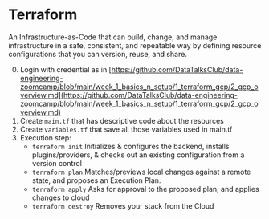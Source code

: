 # Terraform
An Infrastructure-as-Code that can build, change, and manage infrastructure in a safe, consistent, and repeatable way by defining resource configurations that you can version, reuse, and share.

0. Login with credential as in [https://github.com/DataTalksClub/data-engineering-zoomcamp/blob/main/week_1_basics_n_setup/1_terraform_gcp/2_gcp_overview.md](https://github.com/DataTalksClub/data-engineering-zoomcamp/blob/main/week_1_basics_n_setup/1_terraform_gcp/2_gcp_overview.md)
1. Create `main.tf` that has descriptive code about the resources
2. Create `variables.tf` that save all those variables used in main.tf
3. Execution step:
    * `terraform init` Initializes & configures the backend, installs plugins/providers, & checks out an existing configuration from a version control
    * `terraform plan` Matches/previews local changes against a remote state, and proposes an Execution Plan.
    * `terraform apply` Asks for approval to the proposed plan, and applies changes to cloud
    * `terraform destroy` Removes your stack from the Cloud


